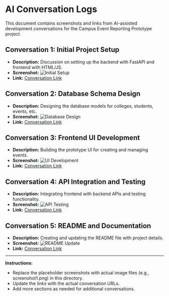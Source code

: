 # AI Conversation Logs

This document contains screenshots and links from AI-assisted development conversations for the Campus Event Reporting Prototype project.

## Conversation 1: Initial Project Setup
- **Description:** Discussion on setting up the backend with FastAPI and frontend with HTML/JS.
- **Screenshot:** ![Initial Setup](screenshot1.png)
- **Link:** [Conversation Link](https://example.com/conversation1)

## Conversation 2: Database Schema Design
- **Description:** Designing the database models for colleges, students, events, etc.
- **Screenshot:** ![Database Design](screenshot2.png)
- **Link:** [Conversation Link](https://example.com/conversation2)

## Conversation 3: Frontend UI Development
- **Description:** Building the prototype UI for creating and managing events.
- **Screenshot:** ![UI Development](screenshot3.png)
- **Link:** [Conversation Link](https://example.com/conversation3)

## Conversation 4: API Integration and Testing
- **Description:** Integrating frontend with backend APIs and testing functionality.
- **Screenshot:** ![API Testing](screenshot4.png)
- **Link:** [Conversation Link](https://example.com/conversation4)

## Conversation 5: README and Documentation
- **Description:** Creating and updating the README file with project details.
- **Screenshot:** ![README Update](screenshot5.png)
- **Link:** [Conversation Link](https://example.com/conversation5)

---

**Instructions:**
- Replace the placeholder screenshots with actual image files (e.g., screenshot1.png) in this directory.
- Update the links with the actual conversation URLs.
- Add more sections as needed for additional conversations.
